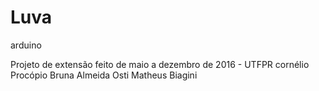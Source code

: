 # Luva
arduino


Projeto de extensão feito de maio a dezembro de 2016 - UTFPR cornélio Procópio
Bruna Almeida Osti
Matheus Biagini

